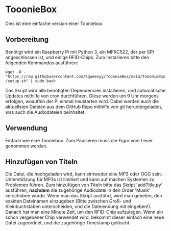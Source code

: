 # TooonieBox
Dies ist eine einfache version einer Tooniebox. 
## Vorbereitung
Benötigt wird ein Raspberry Pi mit Python 3, ein MFRC522, der per SPI angeschlossen ist, und einige RFID-Chips.
Zum Installieren bitte den folgenden Kommandos ausführen:

```wget -O - "https://raw.githubusercontent.com/Squeesyy/TooonieBox/main/TooonieBox/setup.sh" | sudo bash```

Das Skript wird alle benötigten Dependencies installieren, und automatische Updates mithilfe von cron durchführen. Diese werden um 9 Uhr morgens erfolgen, woaufhin der Pi einmal neustarten wird. 
Dabei werden auch die aktuellsten Dateien aus dem GitHub Repo mithilfe von git heruntergeladen, was auch die Audiodateien beinhaltet.

## Verwendung
Einfach wie eine Tooniebox. Zum Pausieren muss die Figur vom Leser genommen werden.

## Hinzufügen von Titeln
Die Datei, die hochgeladen wird, kann eintweder eine MP3 oder OGG sein. Unterstützung für MP3s ist limitiert und kann auf machen Systemen zu Problemen führen. 
Zum hinzufügen von Titeln bitte das Skript 'addTitle.py' ausführen, **nachdem** die zugehörige Audiodatei in den Order 'Musik' verschoben wurde. 
Wenn man das Skript ausführt, wird man gebeten, den exakten Dateinamen einzugeben (Bitte zwischen Groß- und Kleinbuchstaben unterscheiden, und die Dateiendung mit eingeben!). 
Danach hat man eine Minute Zeit, um den RFID-Chip aufzulegen.
Wenn ein schon vergebener Chip verwendet wird, bekommt dieser einfach eine neue Datei zugeordnet, und die zugehörige Timestamp gelöscht.
